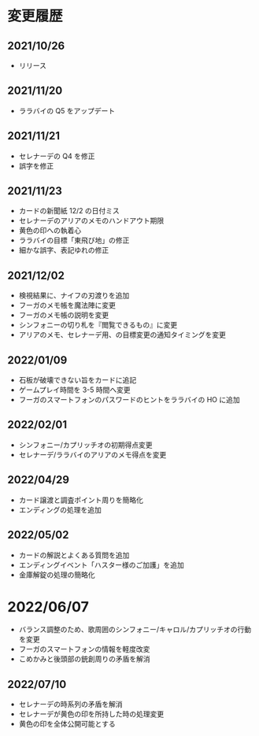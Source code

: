 # 変更履歴

## 2021/10/26

- リリース

## 2021/11/20

- ララバイの Q5 をアップデート

## 2021/11/21

- セレナーデの Q4 を修正
- 誤字を修正

## 2021/11/23

- カードの新聞紙 12/2 の日付ミス
- セレナーデのアリアのメモのハンドアウト期限
- 黄色の印への執着心
- ララバイの目標「東飛び地」の修正
- 細かな誤字、表記ゆれの修正

## 2021/12/02

- 検視結果に、ナイフの刃渡りを追加
- フーガのメモ帳を魔法陣に変更
- フーガのメモ帳の説明を変更
- シンフォニーの切り札を『閲覧できるもの』に変更
- アリアのメモ、セレナーデ用、の目標変更の通知タイミングを変更

## 2022/01/09

- 石板が破壊できない旨をカードに追記
- ゲームプレイ時間を 3-5 時間へ変更
- フーガのスマートフォンのパスワードのヒントをララバイの HO に追加

## 2022/02/01

- シンフォニー/カプリッチオの初期得点変更
- セレナーデ/ララバイのアリアのメモ得点を変更

## 2022/04/29

- カード譲渡と調査ポイント周りを簡略化
- エンディングの処理を追加

## 2022/05/02

- カードの解説とよくある質問を追加
- エンディングイベント「ハスター様のご加護」を追加
- 金庫解錠の処理の簡略化

# 2022/06/07

- バランス調整のため、歌周囲のシンフォニー/キャロル/カプリッチオの行動を変更
- フーガのスマートフォンの情報を軽度改変
- こめかみと後頭部の銃創周りの矛盾を解消

## 2022/07/10

- セレナーデの時系列の矛盾を解消
- セレナーデが黄色の印を所持した時の処理変更
- 黄色の印を全体公開可能とする

